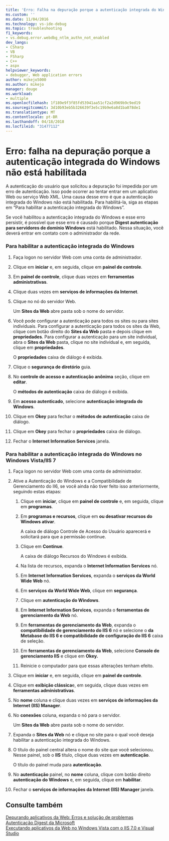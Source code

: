 ```yaml
---
title: 'Erro: Falha na depuração porque a autenticação integrada do Windows não está habilitada | Microsoft Docs'
ms.custom: ''
ms.date: 11/04/2016
ms.technology: vs-ide-debug
ms.topic: troubleshooting
f1_keywords:
- vs.debug.error.webdbg_ntlm_authn_not_enabled
dev_langs:
- CSharp
- VB
- FSharp
- C++
- aspx
helpviewer_keywords:
- debugger, Web application errors
author: mikejo5000
ms.author: mikejo
manager: douge
ms.workload:
- multiple
ms.openlocfilehash: 1f189e9f3f85fd53941aa51cf2a2d969b9c9ed19
ms.sourcegitcommit: 3d10b93eb5b326639f3e5c19b9e6a8d1ba078de1
ms.translationtype: MT
ms.contentlocale: pt-BR
ms.lasthandoff: 04/18/2018
ms.locfileid: "31477112"
---
```

# <a name="error-debugging-failed-because-integrated-windows-authentication-is-not-enabled"></a>Erro: falha na depuração porque a autenticação integrada do Windows não está habilitada
A autenticação do usuário que solicitou a depuração foi impedida por um erro de autenticação. Isso pode ocorrer ao tentar entrar em um aplicativo Web ou serviço Web XML. Uma causa desse erro é que a autenticação integrada do Windows não está habilitada. Para habilitá-la, siga as etapas em “Para habilitar a autenticação integrada do Windows”.  
  
 Se você habilitou a autenticação integrada do Windows e esse erro persistir, é possível que esse erro é causado porque **Digest autenticação para servidores de domínio Windows** está habilitado. Nessa situação, você deverá entrar em contato com o administrador da rede.  
  
### <a name="to-enable-integrated-windows-authentication"></a>Para habilitar a autenticação integrada do Windows  
  
1.  Faça logon no servidor Web com uma conta de administrador.  
  
2.  Clique em **iniciar** e, em seguida, clique em **painel de controle**.  
  
3.  Em **painel de controle**, clique duas vezes em **ferramentas administrativas**.  
  
4.  Clique duas vezes em **serviços de informações da Internet**.  
  
5.  Clique no nó do servidor Web.  
  
     Um **Sites da Web** abre pasta sob o nome do servidor.  
  
6.  Você pode configurar a autenticação para todos os sites ou para sites individuais. Para configurar a autenticação para todos os sites da Web, clique com botão direito do **Sites da Web** pasta e depois clique em **propriedades**. Para configurar a autenticação para um site individual, abra o **Sites da Web** pasta, clique no site individual e, em seguida, clique em **propriedades**.  
  
     O **propriedades** caixa de diálogo é exibida.  
  
7.  Clique o **segurança de diretório** guia.  
  
8.  No **controle de acesso e autenticação anônima** seção, clique em **editar**.  
  
     O **métodos de autenticação** caixa de diálogo é exibida.  
  
9. Em **acesso autenticado**, selecione **autenticação integrada do Windows**.  
  
10. Clique em **Okey** para fechar o **métodos de autenticação** caixa de diálogo.  
  
11. Clique em **Okey** para fechar o **propriedades** caixa de diálogo.  
  
12. Fechar o **Internet Information Services** janela.  
  
### <a name="to-enable-integrated-windows-authentication-in-windows-vistaiis-7"></a>Para habilitar a autenticação integrada do Windows no Windows Vista/IIS 7  
  
1.  Faça logon no servidor Web com uma conta de administrador.  
  
2.  Ative a Autenticação do Windows e a Compatibilidade de Gerenciamento do II6, se você ainda não tiver feito isso anteriormente, seguindo estas etapas:  
  
    1.  Clique em **iniciar**, clique em **painel de controle** e, em seguida, clique em **programas**.  
  
    2.  Em **programas e recursos**, clique em **ou desativar recursos do Windows ativar**.  
  
         A caixa de diálogo Controle de Acesso do Usuário aparecerá e solicitará para que a permissão continue.  
  
    3.  Clique em **Continue**.  
  
         A caixa de diálogo Recursos do Windows é exibida.  
  
    4.  Na lista de recursos, expanda o **Internet Information Services** nó.  
  
    5.  Em **Internet Information Services**, expanda o **serviços da World Wide Web** nó.  
  
    6.  Em **serviços da World Wide Web**, clique em **segurança**.  
  
    7.  Clique em **autenticação do Windows**.  
  
    8.  Em **Internet Information Services**, expanda o **ferramentas de gerenciamento da Web** nó.  
  
    9. Em **ferramentas de gerenciamento da Web**, expanda o **compatibilidade de gerenciamento do IIS 6** nó e selecione o **da Metabase do IIS 6 e compatibilidade de configuração do IIS 6** caixa de seleção.  
  
    10. Em **ferramentas de gerenciamento da Web**, selecione **Console de gerenciamento IIS** e clique em **Okey.**  
  
    11. Reinicie o computador para que essas alterações tenham efeito.  
  
3.  Clique em **iniciar** e, em seguida, clique em **painel de controle**.  
  
4.  Clique em **exibição clássica**e, em seguida, clique duas vezes em **ferramentas administrativas**.  
  
5.  No **nome** coluna e clique duas vezes em **serviços de informações da Internet (IIS) Manager**.  
  
6.  No **conexões** coluna, expanda o nó para o servidor.  
  
     Um **Sites da Web** abre pasta sob o nome do servidor.  
  
7.  Expanda o **Sites da Web** nó e clique no site para o qual você deseja habilitar a autenticação integrada do Windows.  
  
8.  O título do painel central altera o nome do site que você selecionou. Nesse painel, sob o **IIS** título, clique duas vezes em **autenticação**.  
  
     O título do painel muda para **autenticação**.  
  
9. No **autenticação** painel, no **nome** coluna, clique com botão direito **autenticação do Windows** e, em seguida, clique em **habilitar**.  
  
10. Fechar o **serviços de informações da Internet (IIS) Manager** janela.  
  
## <a name="see-also"></a>Consulte também  
 [Depurando aplicativos da Web: Erros e solução de problemas](../debugger/debugging-web-applications-errors-and-troubleshooting.md)   
 [Autenticação Digest da Microsoft](http://go.microsoft.com/fwlink/?LinkId=77938)   
 [Executando aplicativos da Web no Windows Vista com o IIS 7.0 e Visual Studio](http://msdn.microsoft.com/Library/262a82ac-dd0e-4096-86c6-fb463e88be66)